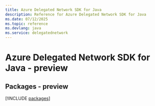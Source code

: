 ```yaml
---
title: Azure Delegated Network SDK for Java
description: Reference for Azure Delegated Network SDK for Java
ms.date: 07/12/2025
ms.topic: reference
ms.devlang: java
ms.service: delegatednetwork
---
```

# Azure Delegated Network SDK for Java - preview
## Packages - preview
[!INCLUDE [packages](delegated-network-index.md)]